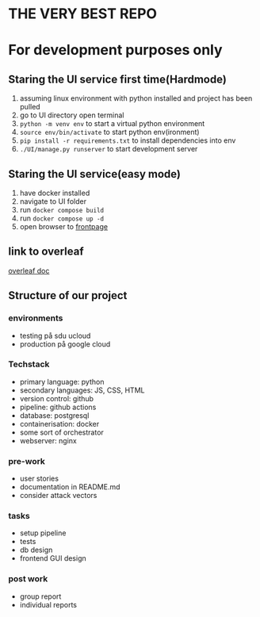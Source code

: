 # THE VERY BEST REPO
# For development purposes only
## Staring the UI service first time(Hardmode)
1. assuming linux environment with python installed and project has been pulled
2. go to UI directory open terminal
3.	`python -m venv env` to start a virtual python environment
4. `source env/bin/activate` to start python env(ironment)
5. `pip install -r requirements.txt` to install dependencies into env
6. `./UI/manage.py runserver` to start development server
## Staring the UI service(easy mode)
1. have docker installed
2. navigate to UI folder
3. run `docker compose build`
4. run `docker compose up -d`
5. open browser to [frontpage](http://localhost:8000)

## link to overleaf
[overleaf doc](https://www.overleaf.com/1442327655stwrrmfrymjv#707254)<br>

## Structure of our project

### environments
- testing på sdu ucloud
- production på google cloud

### Techstack
- primary language: python
- secondary languages: JS, CSS, HTML
- version control: github
- pipeline: github actions
- database: postgresql
- containerisation: docker
- some sort of orchestrator
- webserver: nginx


### pre-work
- user stories
- documentation in README.md
- consider attack vectors

### tasks
- setup pipeline
- tests
- db design
- frontend GUI design

### post work
- group report
- individual reports



